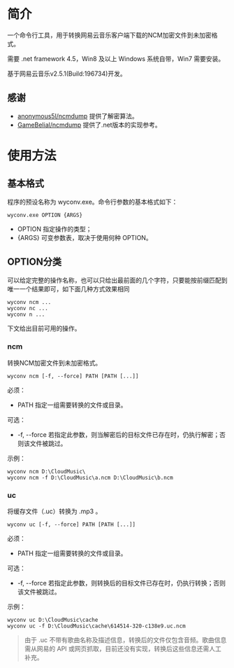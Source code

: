 # 简介

一个命令行工具，用于转换网易云音乐客户端下载的NCM加密文件到未加密格式。

需要 .net framework 4.5，Win8 及以上 Windows 系统自带，Win7 需要安装。

基于网易云音乐v2.5.1(Build:196734)开发。

## 感谢

- [anonymous5l/ncmdump](https://github.com/anonymous5l/ncmdump) 提供了解密算法。
- [GameBelial/ncmdump](https://github.com/GameBelial/ncmdump) 提供了.net版本的实现参考。


# 使用方法

## 基本格式

程序的预设名称为 wyconv.exe。命令行参数的基本格式如下：

    wyconv.exe OPTION {ARGS}

- OPTION 指定操作的类型；
- {ARGS} 可变参数表，取决于使用何种 OPTION。

## OPTION分类

可以给定完整的操作名称，也可以只给出最前面的几个字符，只要能按前缀匹配到唯一一个结果即可，如下面几种方式效果相同

    wyconv ncm ...
    wyconv nc ...
    wyconv n ...

下文给出目前可用的操作。

### ncm

转换NCM加密文件到未加密格式。

    wyconv ncm [-f, --force] PATH [PATH [...]]

必须：

- PATH 指定一组需要转换的文件或目录。

可选：

- -f, --force 若指定此参数，则当解密后的目标文件已存在时，仍执行解密；否则该文件被跳过。

示例：

    wyconv ncm D:\CloudMusic\
    wyconv ncm -f D:\CloudMusic\a.ncm D:\CloudMusic\b.ncm

### uc

将缓存文件（.uc）转换为 .mp3 。

    wyconv uc [-f, --force] PATH [PATH [...]]

必须：

- PATH 指定一组需要转换的文件或目录。

可选：

- -f, --force 若指定此参数，则转换后的目标文件已存在时，仍执行转换；否则该文件被跳过。

示例：

    wyconv uc D:\CloudMusic\cache
    wyconv uc -f D:\CloudMusic\cache\614514-320-c138e9.uc.ncm

> 由于 .uc 不带有歌曲名称及描述信息，转换后的文件仅包含音频。歌曲信息需从网易的 API 或网页抓取，目前还没有实现，转换后这些信息还需人工补充。
> 